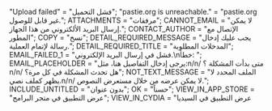 "Upload failed" = "فشل التحميل";
"pastie.org is unreachable." = "pastie.org غير قابل للوصول.";
ATTACHMENTS = "مرفقات";
CANNOT_EMAIL = "لا يمكن إرسال البريد الألكتروني من هذا الجهاز.";
CONTACT_AUTHOR = "الإتصال مع المطور";
COPY = "نسخ";
DETAIL_REQUIRED_MESSAGE = "يجب عليك إدخال رسالة لإتمام العملية.";
DETAIL_REQUIRED_TITLE = "المدخلات المطلوبة";
EMAIL_FAILED_1 = "فشل في إرسال البريد الإلكتروني.\nخطأ: ";
EMAIL_PLACEHOLDER = "يرجى إدخال التفاصيل هنا، مثل:n/n/ متى بدأت المشكلة ؟n/n/ هل تحدث المشكلة في كل مرة؟";
NOT_TEXT_MESSAGE = "الملف المحدد لا يظهر كملف نصي.n/n/ لا يمكن عرضه من خلال مستعرض النصوص.";
INCLUDE_UNTITLED = "بدون عنوان";
OK = "حسناً";
VIEW_IN_APP_STORE = "عرض التطبيق في متجر البرامج";
VIEW_IN_CYDIA = "عرض التطبيق في السيديا

